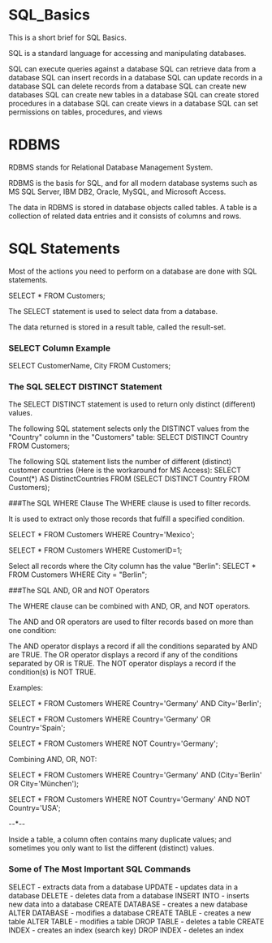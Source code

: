 # SQL_Basics

This is a short brief for SQL Basics. 

SQL is a standard language for accessing and manipulating databases.


SQL can execute queries against a database
SQL can retrieve data from a database
SQL can insert records in a database
SQL can update records in a database
SQL can delete records from a database
SQL can create new databases
SQL can create new tables in a database
SQL can create stored procedures in a database
SQL can create views in a database
SQL can set permissions on tables, procedures, and views


# RDBMS
RDBMS stands for Relational Database Management System.

RDBMS is the basis for SQL, and for all modern database systems such as MS SQL Server, IBM DB2, Oracle, MySQL, and Microsoft Access.

The data in RDBMS is stored in database objects called tables. A table is a collection of related data entries and it consists of columns and rows.


# SQL Statements

Most of the actions you need to perform on a database are done with SQL statements.

SELECT * FROM Customers;

The SELECT statement is used to select data from a database.

The data returned is stored in a result table, called the result-set.

### SELECT Column Example

SELECT CustomerName, City FROM Customers;

### The SQL SELECT DISTINCT Statement

The SELECT DISTINCT statement is used to return only distinct (different) values.

The following SQL statement selects only the DISTINCT values from the "Country" column in the "Customers" table:
SELECT DISTINCT Country FROM Customers;

The following SQL statement lists the number of different (distinct) customer countries (Here is the workaround for MS Access):
SELECT Count(*) AS DistinctCountries
FROM (SELECT DISTINCT Country FROM Customers);

###The SQL WHERE Clause
The WHERE clause is used to filter records.

It is used to extract only those records that fulfill a specified condition.

SELECT * FROM Customers
WHERE Country='Mexico';

SELECT * FROM Customers
WHERE CustomerID=1;

Select all records where the City column has the value "Berlin":
SELECT * FROM Customers
WHERE City  = "Berlin";

###The SQL AND, OR and NOT Operators

The WHERE clause can be combined with AND, OR, and NOT operators.

The AND and OR operators are used to filter records based on more than one condition:

The AND operator displays a record if all the conditions separated by AND are TRUE.
The OR operator displays a record if any of the conditions separated by OR is TRUE.
The NOT operator displays a record if the condition(s) is NOT TRUE.

Examples:

SELECT * FROM Customers
WHERE Country='Germany' AND City='Berlin';

SELECT * FROM Customers
WHERE Country='Germany' OR Country='Spain';

SELECT * FROM Customers
WHERE NOT Country='Germany';

Combining AND, OR, NOT:

SELECT * FROM Customers
WHERE Country='Germany' AND (City='Berlin' OR City='München');

SELECT * FROM Customers
WHERE NOT Country='Germany' AND NOT Country='USA';

--*--

Inside a table, a column often contains many duplicate values; and sometimes you only want to list the different (distinct) values.

### Some of The Most Important SQL Commands

SELECT - extracts data from a database
UPDATE - updates data in a database
DELETE - deletes data from a database
INSERT INTO - inserts new data into a database
CREATE DATABASE - creates a new database
ALTER DATABASE - modifies a database
CREATE TABLE - creates a new table
ALTER TABLE - modifies a table
DROP TABLE - deletes a table
CREATE INDEX - creates an index (search key)
DROP INDEX - deletes an index

